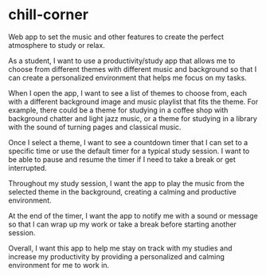 # chill-corner
Web app to set the music and other features to create the perfect atmosphere to study or relax.

As a student, I want to use a productivity/study app that allows me to choose from different themes with different music and background so that I can create a personalized environment that helps me focus on my tasks.

When I open the app, I want to see a list of themes to choose from, each with a different background image and music playlist that fits the theme. For example, there could be a theme for studying in a coffee shop with background chatter and light jazz music, or a theme for studying in a library with the sound of turning pages and classical music.

Once I select a theme, I want to see a countdown timer that I can set to a specific time or use the default timer for a typical study session. I want to be able to pause and resume the timer if I need to take a break or get interrupted.

Throughout my study session, I want the app to play the music from the selected theme in the background, creating a calming and productive environment.

At the end of the timer, I want the app to notify me with a sound or message so that I can wrap up my work or take a break before starting another session.

Overall, I want this app to help me stay on track with my studies and increase my productivity by providing a personalized and calming environment for me to work in.



